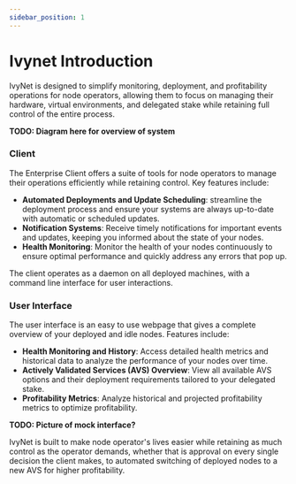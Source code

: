 ```yaml
---
sidebar_position: 1
---
```


# Ivynet Introduction

IvyNet is designed to simplify monitoring, deployment, and profitability operations for node operators, allowing them to focus on managing their hardware, virtual environments, and delegated stake while retaining full control of the entire process. 

**TODO: Diagram here for overview of system**

### Client

The Enterprise Client offers a suite of tools for node operators to manage their operations efficiently while retaining control. Key features include:

* **Automated Deployments and Update Scheduling**: streamline the deployment process and ensure your systems are always up-to-date with automatic or scheduled updates. 
* **Notification Systems**: Receive timely notifications for important events and updates, keeping you informed about the state of your nodes.
* **Health Monitoring**: Monitor the health of your nodes continuously to ensure optimal performance and quickly address any errors that pop up.

The client operates as a daemon on all deployed machines, with a command line interface for user interactions. 

### User Interface

The user interface is an easy to use webpage that gives a complete overview of your deployed and idle nodes. Features include:

* **Health Monitoring and History**: Access detailed health metrics and historical data to analyze the performance of your nodes over time.
* **Actively Validated Services (AVS) Overview**: View all available AVS options and their deployment requirements tailored to your delegated stake. 
* **Profitability Metrics**: Analyze historical and projected profitability metrics to optimize profitability.

**TODO: Picture of mock interface?**

IvyNet is built to make node operator's lives easier while retaining as much control as the operator demands, whether that is approval on every single decision the client makes, to automated switching of deployed nodes to a new AVS for higher profitability. 